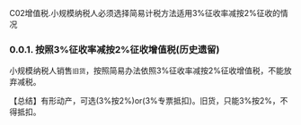C02增值税.小规模纳税人必须选择简易计税方法适用3%征收率减按2%征收的情况

### 0.0.1. 按照3%征收率减按2%征收增值税(历史遗留)

小规模纳税人销售`旧货`，按照简易办法依照3%征收率减按2%征收增值税，不能放弃减税。

【总结】有形动产，可选(3%按2%)or(3%专票抵扣)。旧货，只能3%按2%，不得抵扣。
